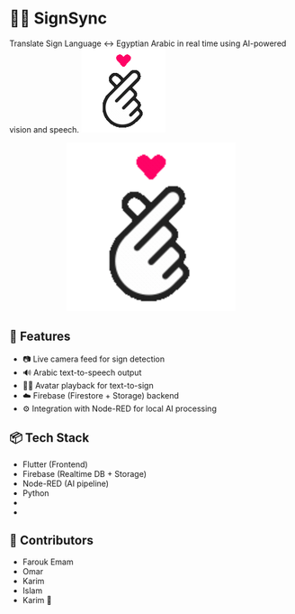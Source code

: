 # 🧏‍♂️ SignSync

Translate Sign Language ↔ Egyptian Arabic in real time using AI-powered vision and speech.
![SignSync in action](assets/demo.gif)
<p align="center">
  <img src="assets/demo.gif" width="300"/>
</p>

## 🚀 Features
- 📷 Live camera feed for sign detection
- 🔊 Arabic text-to-speech output
- 🧑‍🎤 Avatar playback for text-to-sign
- ☁️ Firebase (Firestore + Storage) backend
- ⚙️ Integration with Node-RED for local AI processing

## 📦 Tech Stack
- Flutter (Frontend)
- Firebase (Realtime DB + Storage)
- Node-RED (AI pipeline)
- Python
-
-

## 👥 Contributors
- Farouk Emam
- Omar
- Karim
- Islam
- Karim 👀

